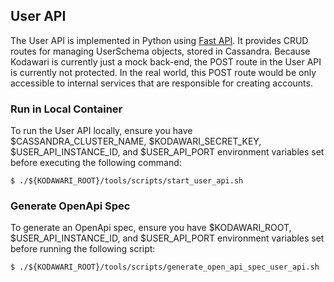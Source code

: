 ## User API
The User API is implemented in Python using [Fast API](https://fastapi.tiangolo.com/). It provides CRUD routes for managing UserSchema objects, stored in Cassandra. Because Kodawari is currently just a mock back-end, the POST route in the User API is currently not protected. In the real world, this POST route would be only accessible to internal services that are responsible for creating accounts.

### Run in Local Container
To run the User API locally, ensure you have $CASSANDRA_CLUSTER_NAME, $KODAWARI_SECRET_KEY, $USER_API_INSTANCE_ID, and $USER_API_PORT environment variables set before executing the following command:

```console
$ ./${KODAWARI_ROOT}/tools/scripts/start_user_api.sh
```

### Generate OpenApi Spec
To generate an OpenApi spec, ensure you have $KODAWARI_ROOT, $USER_API_INSTANCE_ID, and $USER_API_PORT environment variables set before running the following script:

```console
$ ./${KODAWARI_ROOT}/tools/scripts/generate_open_api_spec_user_api.sh
```
